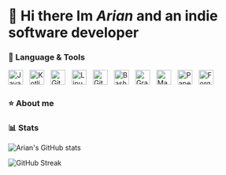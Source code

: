 # 👋 Hi there Im _Arian_ and an indie software developer

### 🔧 Language & Tools

<img align="left" alt="Java" width="30px" style="padding-right:10px;" src="https://w7.pngwing.com/pngs/405/878/png-transparent-java-logo-java-runtime-environment-computer-icons-java-platform-standard-edition-java-miscellaneous-text-logo-thumbnail.png"/>
<img align="left" alt="Kotlin" width="30px" style="padding-right:10px;" src="https://cdn.worldvectorlogo.com/logos/kotlin-2.svg"/>
<img align="left" alt="Git" width="30px" style="padding-right:10px;" src="https://cdn.jsdelivr.net/gh/devicons/devicon/icons/git/git-original.svg"/>
<img align="left" alt="Linux" width="30px" style="padding-right:10px;" src="https://cdn.jsdelivr.net/gh/devicons/devicon/icons/linux/linux-original.svg"/>
<img align="left" alt="GitHub" width="30px" style="padding-right:10px;" src="https://cdn.jsdelivr.net/gh/devicons/devicon/icons/github/github-original.svg"/>
<img align="left" alt="Bash" width="30px" style="padding-right:10px;" src="https://cdn.jsdelivr.net/gh/devicons/devicon/icons/bash/bash-original.svg"/>
<img align="left" alt="Gradle" width="30px" style="padding-right:10px;" src="https://ih1.redbubble.net/image.1160202250.8174/st,small,845x845-pad,1000x1000,f8f8f8.jpg"/>
<img align="left" alt="Maven" width="30px" style="padding-right:10px;" src="https://encrypted-tbn0.gstatic.com/images?q=tbn:ANd9GcRsgbzUuAfmCXSjLUkPNBR1YkDiONbBsCezrw&s"/>
<img align="left" alt="Paper" width="30px" style="padding-right:10px;" src="https://papermc.io/assets/logo/256x.png"/>
<img align="left" alt="Forge" width="30px" style="padding-right:10px;" src="https://encrypted-tbn0.gstatic.com/images?q=tbn:ANd9GcRle4VWQdMQPGuWoIo1I8D-m9DGPmkjayIfiA&s"/>
<br />

#

### ⭐ About me

### 📊 Stats

![Arian's GitHub stats](https://github-readme-stats.vercel.app/api?username=arian100&show_icons=true&theme=gruvbox)

![GitHub Streak](https://streak-stats.demolab.com?user=Arian100&theme=gruvbox&border_radius=4.5)


